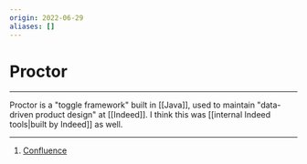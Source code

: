 ```yaml
---
origin: 2022-06-29
aliases: []
---
```

# Proctor
---
Proctor is a "toggle framework" built in [[Java]], used to maintain "data-driven product design" at [[Indeed]]. I think this was [[internal Indeed tools|built by Indeed]] as well.

---
1. [Confluence](https://wiki.indeed.com/display/eng/Proctor)